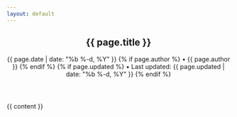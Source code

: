 ```yaml
---
layout: default
---
```

<article class="post">
  <header class="post-header">
    <h1 class="post-title">{{ page.title }}</h1>
    <p class="post-meta">
        <time datetime="{{ page.date | date_to_xmlschema }}" itemprop="datePublished">{{ page.date | date: "%b %-d, %Y" }}</time>
        {% if page.author %}
           • <span itemprop="author" itemscope itemtype="https://schema.org/Person"><span itemprop="name">{{ page.author }}</span></span>
        {% endif %}
        {% if page.updated %}
           • Last updated: <time datetime="{{ page.updated | date_to_xmlschema }}" itemprop="dateUpdated">{{ page.updated | date: "%b %-d, %Y" }}</time>
        {% endif %}
    </p>
  </header>

<!--
  <div id="table-of-contents">
    {% toc %}
  </div>
-->
  <div class="post-content">
    {{ content }}
  </div>

</article>
